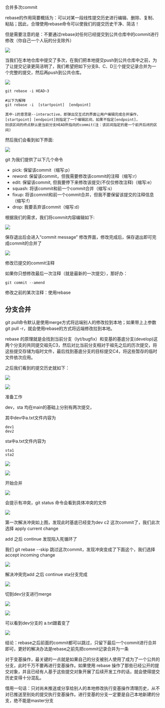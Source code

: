 合并多次commit

rebase的作用简要概括为：可以对某一段线性提交历史进行编辑、删除、复制、粘贴；因此，合理使用rebase命令可以使我们的提交历史干净、简洁！

但是需要注意的是：不要通过rebase对任何已经提交到公共仓库中的commit进行修改（你自己一个人玩的分支除外）

![](./image/5A0388682B8B414EBB6040FDAD86D3A2.png)

当我们在本地仓库中提交了多次，在我们把本地提交push到公共仓库中之前，为了让提交记录更简洁明了，我们希望把如下分支B、C、D三个提交记录合并为一个完整的提交，然后再push到公共仓库。

![](./image/901D4CBD515A44DAB8D691C44CBCAD30.webp)



```shell
git rebase -i HEAD~3 

#以下为解释
git rebase -i  [startpoint]  [endpoint]

其中-i的意思是--interactive，即弹出交互式的界面让用户编辑完成合并操作，
[startpoint] [endpoint]则指定了一个编辑区间，如果不指定[endpoint]，
则该区间的终点默认是当前分支HEAD所指向的commit(注：该区间指定的是一个前开后闭的区间)

```



然后我们会看到如下界面:

![](./image/437D220F67E44D4AA2B6D831FA8F6063.png)

git 为我们提供了以下几个命令

- pick:   保留该commit（缩写:p）
- reword: 保留该commit，但我需要修改该commit的注释（缩写:r）
- edit:   保留该commit, 但我要停下来修改该提交(不仅仅修改注释)（缩写:e）
- squash: 将该commit和前一个commit合并（缩写:s）
- fixup:  将该commit和前一个commit合并，但我不要保留该提交的注释信息（缩写:f）
- drop:   我要丢弃该commit（缩写:d）



根据我们的需求，我们将commit内容编辑如下:

![](./image/33B71A08B6E54FC9983BF507144CF41D.png)

保存退出后会进入“commit message” 修改界面，修改完成后，保存退出即可完成commit的合并了

![](./image/6740923525D64793BC481E943DB5B694.png)



修改已提交的commit注释

如果你只想修改最后一次注释（就是最新的一次提交），那好办：

```shell
git commit --amend

```



修改之前的某次注释：使用rebase





## 分支合并

git pull命令默认是使用merge方式将远端别人的修改拉到本地；如果带上上参数git pull -r，就会使用rebase的方式将远端修改拉到本地。

rebase 的原理就是会找到当前分支（lyt/bugfix）和变基的基底分支(develop)这两个分支的共同提交祖先C3，然后对比当前分支相对于祖先之后的历次提交，将这些提交存储为临时文件，最后找到基底分支的目标提交C4，将这些暂存的临时文件依次应用。

之后我们看到的提交历史就如下：

![](./image/A8D465C3449A488DB0067B2CA5566C99.jpeg)



![](./image/1F8B853813F3443FBFBC22846B16D640.webp)



准备工作

dev，sta 均在main的基础上分别有两次提交，

其中dev中a.txt文件内容为

```shell
dev1
dev2

```



sta中a.txt文件内容为

```shell
sta1
sta2

```



![](./image/B3BEA83F584949C99DD3306D5981AA20.png)



![](./image/1F1AF9F8C0F44839ABA51E416698960D.png)



开始合并

![](./image/F44763ABBADB40FDA7C6FCBF11FB88CB.png)

会提示有冲突，git status 命令会看到具体冲突的文件

![](./image/0C4D337DC1584FC2869AA91C036902DF.png)

第一次解决冲突如上图，发现此时基底已经变为dev c2 这次commit了，我们此次选择 apply current change

add 之后 continue 发现陷入死循环了

我们 git rebase --skip 跳过这次commit，发现冲突变成了下面这个，我们选择 accept incoming change

![](./image/DF262BC6E67647E4876F5242CBC53E9B.png)

解决冲突完add 之后 continue  sta分支完成

![](./image/DB71CCCA7D484B648C3BE89436D031D4.png)



切到dev分支进行merge

![](./image/2F9CF104655A4A43840408D58BE2167C.png)



![](./image/F9BE088A107042099FE46CC05781A526.png)



可以看到dev分支的 a.txt跟着变了

![](./image/3E53027CFD5A46A4B746B0144F5A0310.png)



结论：rebase之后前面的commit都可以跳过，只留下最后一个commit进行合并即可，更好的解决办法是rebase之前先把commit记录合并为一条



对于变基操作，最关键的一点就是如果自己的分支被别人使用了成为了一个公共的分支，此时千万不要再进行变基操作。如果使用 rebase 操作了那些已经公开的提交对象，并且已经有人基于这些提交对象开展了后续开发工作的话，就会使得提交历史变得十分混乱。

借用一句话：只对尚未推送或分享给别人的本地修改执行变基操作清理历史，从不对已推送至别处的提交执行变基操作。进行变基的分支一定要是自己本地新建的分支，绝不能是master分支

